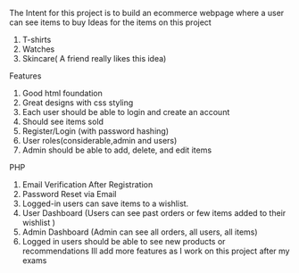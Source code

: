 The Intent for this project is to build an ecommerce webpage where a user can see items to buy
Ideas for the items on this project
1. T-shirts
2. Watches
3. Skincare( A friend really likes this idea)

Features
1. Good html foundation
2. Great designs with css styling
3. Each user should be able to login and create an account
4. Should see items sold
5. Register/Login (with password hashing)
6. User roles(considerable,admin and users)
7. Admin should be able to add, delete, and edit items

PHP
1. Email Verification After Registration
2. Password Reset via Email
3. Logged-in users can save items to a wishlist.
4. User Dashboard (Users can see past orders or few items added to their wishlist )
5. Admin Dashboard (Admin can see all orders, all users, all items)
6. Logged in users should be able to see new products or recommendations
Ill add more features as I work on this project after my exams